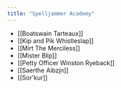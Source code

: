 ```yaml
---
title: "Spelljammer Academy"
---
```


- [[Boatswain Tarteaux]]
- [[Kip and Pik Whistleslap]]
- [[Mirt The Merciless]]
- [[Mister Blip]]
- [[Petty Officer Winston Ryeback]]
- [[Saerthe Aibzjn]]
- [[Sor'kur]]
